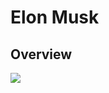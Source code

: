 # Elon Musk

## Overview

![](https://s3-us-west-2.amazonaws.com/notion-static/ohI68TfpSW6urG59LoqW_--%20...jpg)

